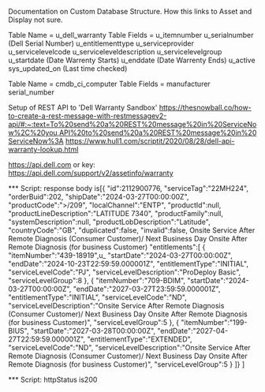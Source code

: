 Documentation on Custom Database Structure. How this links to Asset and Display not sure.

Table Name = u_dell_warranty
Table Fields =  u_itemnumber
				u_serialnumber (Dell Serial Number)
				u_entitlementtype
				u_serviceprovider
				u_servicelevelcode
				u_serviceleveldescription
				u_servicelevelgroup
				u_startdate	   (Date Warrenty Starts)
				u_enddate	   (Date Warrenty Ends)
				u_active
				sys_updated_on (Last time checked)



Table Name = cmdb_ci_computer
Table Fields =  manufacturer
				serial_number


Setup of REST API to 'Dell Warranty Sandbox'
https://thesnowball.co/how-to-create-a-rest-message-with-restmessagev2-api/#:~:text=To%20send%20a%20REST%20message%20in%20ServiceNow%2C%20you,API%20to%20send%20a%20REST%20message%20in%20ServiceNow%3A
https://www.hull1.com/scriptit/2020/08/28/dell-api-warranty-lookup.html

https://api.dell.com or key: https://api.dell.com/support/v2/assetinfo/warranty




*** Script: response body is[{
	"id":2112900776,
	"serviceTag":"22MH224",
	"orderBuid":202,
	"shipDate":"2024-03-27T00:00:00Z",
	"productCode":">/209",
	"localChannel":"ENTP",
	"productId":null,
	"productLineDescription":"LATITUDE 7340",
	"productFamily":null,
	"systemDescription":null,
	"productLobDescription":"Latitude",
	"countryCode":"GB",
	"duplicated":false,
	"invalid":false,
Onsite Service After Remote Diagnosis (Consumer Customer)/ Next Business Day Onsite After Remote Diagnosis (for business Customer)
	"entitlements":[
		{
			"itemNumber":"439-18919",u_
			"startDate":"2024-03-27T00:00:00Z",
			"endDate":"2024-10-23T22:59:59.000001Z",
			"entitlementType":"INITIAL",
			"serviceLevelCode":"PJ",
			"serviceLevelDescription":"ProDeploy Basic",
			"serviceLevelGroup":8
		},
		{
			"itemNumber":"709-BDIM",
			"startDate":"2024-03-27T00:00:00Z",
			"endDate":"2027-03-27T23:59:59.000001Z",
			"entitlementType":"INITIAL",
			"serviceLevelCode":"ND",
			"serviceLevelDescription":"Onsite Service After Remote Diagnosis (Consumer Customer)/ Next Business Day Onsite After Remote Diagnosis (for business Customer)",
			"serviceLevelGroup":5
		},
		{
			"itemNumber":"199-BIUS",
			"startDate":"2027-03-28T00:00:00Z",
			"endDate":"2027-04-27T22:59:59.000001Z",
			"entitlementType":"EXTENDED",
			"serviceLevelCode":"ND",
			"serviceLevelDescription":"Onsite Service After Remote Diagnosis (Consumer Customer)/ Next Business Day Onsite After Remote Diagnosis (for business Customer)",
			"serviceLevelGroup":5
		}
	]}
]

*** Script: httpStatus is200